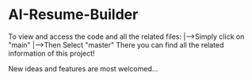 # AI-Resume-Builder

To view and access the code and all the related files:
  |-->Simply click on "main"
  |-->Then Select "master"
There you can find all the related information of this project!

New ideas and features are most welcomed...
